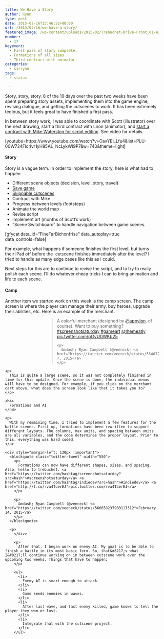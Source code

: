 ```yaml
---
title: We Have a Story
author: Ryan
type: post
date: 2015-02-16T13:46:52+00:00
url: /2015/02/16/we-have-a-story/
featured_image: /wp-content/uploads/2015/02/Trebuchet-Drive-Front_01-e1424094538475-2.png
number:
  - 17
keyevent:
  - First pass of story complete.
  - Formations of all sizes.
  - Third contract with animator.
categories:
  - sirryan
tags:
  - status

---
```

Story, story, story. 8 of the 10 days over the past two weeks have been spent preparing story assets, implementing them into the game engine, revising dialogue, and getting the cutscenes to work. It has been extremely tedious, but it feels great to have finished a first pass.

<!--more-->

In between story work, I was able to coordinate with Scott (illustrator) over the next drawing, start a third contract with Liron (animator), and <a href="http://battleofbrothers.com/sirryan/300-for-script-editor" target="_blank">start a contract with Mike Waterston for script editing</a>. See video for details.

<div class="inlineimg">
  [youtube=https://www.youtube.com/watch?v=OavYEl_Lfu4&list=PLU-00W724Flc4vr1yH95AL_NcLykWi9P7&w=740&theme=light]
</div>

#### Story

Story is a vague term. In order to implement the story, here is what had to happen:

  * Different scene objects (decision, level, story, travel)
  * <a href="http://battleofbrothers.com/sirryan/saving-game-data-in-spritekit" target="_blank">Save game</a>
  * <a href="http://battleofbrothers.com/sirryan/create-skippable-cutscenes-in-spritekit-with-timing-functions" target="_blank">Skippable cutscenes</a>
  * Contract with Mike
  * Progress between levels (footsteps)
  * Animate the world map
  * Revise script
  * Implement art (months of Scott&#8217;s work)
  * &#8220;Scene Switchboard&#8221; to handle navigation between game scenes.

<div class="inlineimg">
  [gfycat data_id=&#8221;FineFarBichonfrise&#8221; data_autoplay=true data_controls=false]
</div>

For example, what happens if someone finishes the first level, but turns their iPad off before the &nbsp;cutscene finishes immediately after the level? I tried to handle as many edge cases like this as I could.

Next steps&nbsp;for this are to continue to revise the script, and to try to really polish each scene. I&#8217;ll do whatever cheap tricks I can to bring animation and life to each scene.

#### Camp

Another item we started work on this week is the camp screen. The camp screen is where the player can manage their army, buy heroes, upgrade their abilities, etc. Here is an example of the merchant.

<div style="margin-left: 130px !important">
  <blockquote class="twitter-tweet" width="550">
    <p>
      A colorful merchant (designed by <a href="https://twitter.com/Appylon">@appylon</a>, of course). Want to buy something? <a href="https://twitter.com/hashtag/screenshotsaturday?src=hash">#screenshotsaturday</a> <a href="https://twitter.com/hashtag/gameart?src=hash">#gameart</a> <a href="https://twitter.com/themeatly">@themeatly</a> <a href="http://t.co/pGvUDWKb25">pic.twitter.com/pGvUDWKb25</a>
    </p>
    
    <p>
      &mdash; Ryan Campbell (@veeneck) <a href="https://twitter.com/veeneck/status/564072270956855298">February 7, 2015</a>
    </p>
  </blockquote>
  
  <p>
    </div> 
    
    <p>
      This is quite a large scene, so it was not completely finished in time for this update. Once the scene is done, the individual menus will have to be designed. For example, if you click on the merchant cart above, what does the screen look like that it takes you to?
    </p>
    
    <h4>
      Formations and AI
    </h4>
    
    <p>
      With my remaining time, I tried to implement a few features for the battle scenes. First up, formations have been rewritten to support different layouts. The columns, max units, and spacing between units are all variables, and the code determines the proper layout. Prior to this, everything was hard coded.
    </p>
    
    <div style="margin-left: 130px !important">
      <blockquote class="twitter-tweet" width="550">
        <p>
          Formations can now have different shapes, sizes, and spacing. Also, hello to trebuchet. <a href="https://twitter.com/hashtag/screenshotsaturday?src=hash">#screenshotsaturday</a> <a href="https://twitter.com/hashtag/indiedev?src=hash">#indiedev</a> <a href="http://t.co/rva4TLerEJ">pic.twitter.com/rva4TLerEJ</a>
        </p>
        
        <p>
          &mdash; Ryan Campbell (@veeneck) <a href="https://twitter.com/veeneck/status/566658237983117312">February 14, 2015</a>
        </p>
      </blockquote>
      
      <p>
        </div> 
        
        <p>
          After that, I began work on enemy AI. My goal is to be able to finish a battle in its most basic form. So, that&#8217;s what I&#8217;ll continue working on in between cutscene work over the upcoming two weeks. Things that have to happen:
        </p>
        
        <ul>
          <li>
            Enemy AI is smart enough to attack.
          </li>
          <li>
            Game sends enemies in waves.
          </li>
          <li>
            After last wave, and last enemy killed, game knows to tell the player they won or lost.
          </li>
          <li>
            Integrate that with the cutscene project.
          </li>
        </ul>